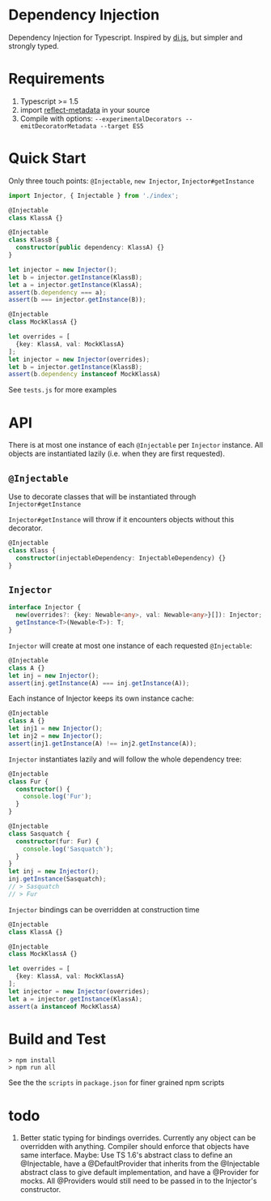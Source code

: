 # Dependency Injection

Dependency Injection for Typescript. Inspired by [di.js](https://github.com/angular/di.js/), but simpler and strongly typed.

# Requirements

1. Typescript >= 1.5
2. import [reflect-metadata](https://www.npmjs.com/package/reflect-metadata) in your source
3. Compile with options: `--experimentalDecorators --emitDecoratorMetadata --target ES5`


# Quick Start

Only three touch points: `@Injectable`, `new Injector`, `Injector#getInstance`

```typescript
import Injector, { Injectable } from './index';

@Injectable
class KlassA {}

@Injectable
class KlassB {
  constructor(public dependency: KlassA) {}
}

let injector = new Injector();
let b = injector.getInstance(KlassB);
let a = injector.getInstance(KlassA);
assert(b.dependency === a);
assert(b === injector.getInstance(B));

@Injectable
class MockKlassA {}

let overrides = [
  {key: KlassA, val: MockKlassA}
];
let injector = new Injector(overrides);
let b = injector.getInstance(KlassB);
assert(b.dependency instanceof MockKlassA)
```
See `tests.js` for more examples

# API

There is at most one instance of each `@Injectable` per `Injector` instance.
All objects are instantiated lazily (i.e. when they are first requested).

## `@Injectable`

Use to decorate classes that will be instantiated through `Injector#getInstance`

`Injector#getInstance` will throw if it encounters objects without this decorator.

```typescript
@Injectable
class Klass {
  constructor(injectableDependency: InjectableDependency) {}
}
```

## `Injector`

```typescript
interface Injector {
  new(overrides?: {key: Newable<any>, val: Newable<any>}[]): Injector;
  getInstance<T>(Newable<T>): T;
}
```

`Injector` will create at most one instance of each requested `@Injectable`:

```typescript
@Injectable
class A {}
let inj = new Injector();
assert(inj.getInstance(A) === inj.getInstance(A));
```

Each instance of Injector keeps its own instance cache:

```typescript
@Injectable
class A {}
let inj1 = new Injector();
let inj2 = new Injector();
assert(inj1.getInstance(A) !== inj2.getInstance(A));
```

`Injector` instantiates lazily and will follow the whole dependency tree:

```typescript
@Injectable
class Fur {
  constructor() {
    console.log('Fur');
  }
}

@Injectable
class Sasquatch {
  constructor(fur: Fur) {
    console.log('Sasquatch');
  }
}
let inj = new Injector();
inj.getInstance(Sasquatch);
// > Sasquatch
// > Fur
```

`Injector` bindings can be overridden at construction time

```typescript
@Injectable
class KlassA {}

@Injectable
class MockKlassA {}

let overrides = [
  {key: KlassA, val: MockKlassA}
];
let injector = new Injector(overrides);
let a = injector.getInstance(KlassA);
assert(a instanceof MockKlassA)
```

# Build and Test

    > npm install
    > npm run all

See the the `scripts` in `package.json` for finer grained npm scripts

# todo

1. Better static typing for bindings overrides. Currently any object can be overridden with anything. Compiler should enforce that objects have same interface. Maybe: Use TS 1.6's abstract class to define an @Injectable, have a @DefaultProvider that inherits from the @Injectable abstract class to give default implementation, and have a @Provider for mocks. All @Providers would still need to be passed in to the Injector's constructor.
